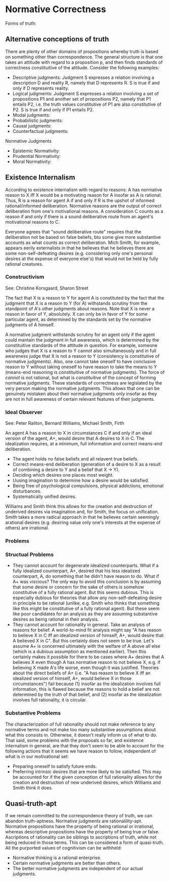 # Normative Correctness

Forms of truth:

## Alternative conceptions of truth

There are plenty of other domains of propositions whereby truth is based on something other than correspondence. The general structure is that one takes an attitude with regard to a proposition p, and then finds standards of correctness constituitive of the attitude. Consider the following examples:

- Descriptive judgments: Judgment S expresses a relation involving a description D and reality R, namely that D represents R. S is true if and only if D represents reality.
- Logical judgments: Judgment S expresses a relation involving a set of propositions P1 and another set of propositions P2, namely that P1 entails P2, i.e. the truth values constitutive of P1 are also constitutive of P2. S is true if and only if P1 entails P2.
- Modal judgments:
- Probabilistic judgments:
- Causal judgments:
- Counterfactual judgments: 

Normative Judgments

- Epistemic Normativity: 
- Prudential Normativity: 
- Moral Normativity: 

## Existence Internalism

According to existence internalism with regard to reasons: A has normative reason to X iff X would be a motivating reason for A insofar as A is rational. Thus, R is a reason for agent A if and only if R is the upshot of informed rational/informed deliberation. Normative reasons are the output of correct deliberation from one's motivational reasons. A consideration C counts as a reason if and only if there is a sound deliberative route from an agent's motivational reasons to C.

Everyone agrees that "sound deliberative route" requires that the deliberation not be based on false beliefs, btu some give more substantive accounts as what counts as correct deliberation. Mich Smith, for example, appears eerily externalists in that he believes that he believes there are some non-self-defeating desires (e.g. considering only one's personal desires at the expense of everyone else's) that would not be held by fully rational creatures.

### Constructivism

See: Christine Korsgaard, Sharon Street

The fact that X is a reason to Y for agent A is constituted by the fact that the judgment that X is a reason to Y (for A) withstands scrutiny from the standpoint of A's other judgments about reasons. Note that X is never a reason in favor of Y, absolutely. X can only be in favor of Y for some particular agent, as determined by the standards set by the normative judgments of A himself. 

A normative judgment withstands scrutiny for an agent only if the agent could mantain the judgment in full awareness, which is determined by the constituitive standards of the attitude in question. For example, someone who judges that X is a reason to Y cannot also simultaneously and in full awareness judge that X is not a reason to Y (consistency is constitutive of normative judgments). Also, one cannot take oneself to have conclusive reason to Y without taking oneself to have reason to take the means to Y (means-end reasoning is constituitive of normative judgments). The force of *cannot* is not rational, but what is *constituitive* of the concept of forming normative judgments. These standards of correctness are legislated by the very person making the normative judgments. This allows that one can be genuinely mistaken about their normative judgments only insofar as they are not in full awareness of certain relevant features of their judgments.

### Ideal Observer

See: Peter Railton, Bernard Williams, Michael Smith, Firth

An agent A has a reason to X in circumstances C if and only if an ideal version of the agent, A+, would desire that A desires to X in C. The idealization requires, at a minimum, full information and correct means-end deliberation. 

- The agent holds no false beliefs and all relavent true beliefs.
- Correct means-end deliberation (generation of a desire to X as a result of combining a desire to Y and a belief that X -> Y).
- Deciding which desires one places most weight.
- Uusing imagination to determine how a desire would be satisfied.
- Being free of psychological compulsions, physical addictions, emotional disturbances.
- Systematically unified desires.

Williams and Smith think this allows for the creation and destruction of underived desires via imagination and, for Smith, the focus on unification. Smith takes a more radical approach in that he believes certain seemingly arational desires (e.g. desiring value only one's interests at the expense of others) are irrational.

### Problems 

### Structual Problems

- They cannot account for degenerate idealized counterparts. What if a fully idealized counterpart, A+, desired that his less idealized counterpart, A, do something that he didn't have reason to do. What if A+ was viscious? The only way to avoid this conclusion is by assuming that some desire or concern for the sake of others is somehow constitutive of a fully rational agent. But this seems dubious. This is especially dubious for theories that allow any non-self-defeating desire in principle to be rational (unlike, e.g. Smith who thinks that something like this might be constitutive of a fully rational agent). But these seem like poor candidates for an analysis as they are assuming substantive desires as being rational in their analysis.
- They cannot account for rationality in general. Take an analysis of reasons for belief. A world-to-mind fit analysis might say "A has reason to believe X in C iff an idealized version of himself, A+, would desire that A believed X in C". But this certainly does not seem to be true. Let's assume A+ is concerned ultimately with the welfare of A above all else (which is a dubious assumption as mentioned earlier). Then this certainly makes it possible for there to be cases where A+ desires that A believes X even though A has normative reason to not believe X, e.g. if believing X made A's life worse, even though it was justified. Theories about the direct beliefs of A+ (i.e. "A has reason to believe X iff an idealized version of himself, A+, would believe X in those circumstances") fail because (1) insofar as the idealization involves full information, this is flawed because the reasons to hold a belief are not determined by the truth of that belief, and (2) insofar as the idealization involves full rationality, it is circular.

### Substantive Problems

The characterization of full rationality should not make reference to any normative terms and not make too many substantive assumptions about what this consists in. Otherwise, it doesn't really inform us of what to do. That said, some problems with the proposals so far, and existence internalism in general, are that they don't seem to be able to account for the following actions that it seems we have reason to follow, independent of what is in our motivational set: 

* Preparing oneself to satisfy future ends.
* Preferring intrinsic desires that are more likely to be satisfied. This may be accounted for if the given conception of full rationality allows for the creation and destruction of new underived desires, which Williams and Smith think it does.

## Quasi-truth-apt

If we remain committed to the correspondence theory of truth, we can abandon truth-aptness. Normative judgments are rationalility-apt. Normative propositions have the property of being rational or irrational, whereas descriptive propositions have the property of being true or false. Ascriptions of rationality can be siblings to ascriptions of truth, while not being reduced in those terms. This can be considered a form of quasi-truth. All the purported values of cognitivism can be withheld: 

- Normative thinking is a rational enterprise.
- Certain normative judgments are better than others.
- The better normative judgments are independent of our actual judgments.